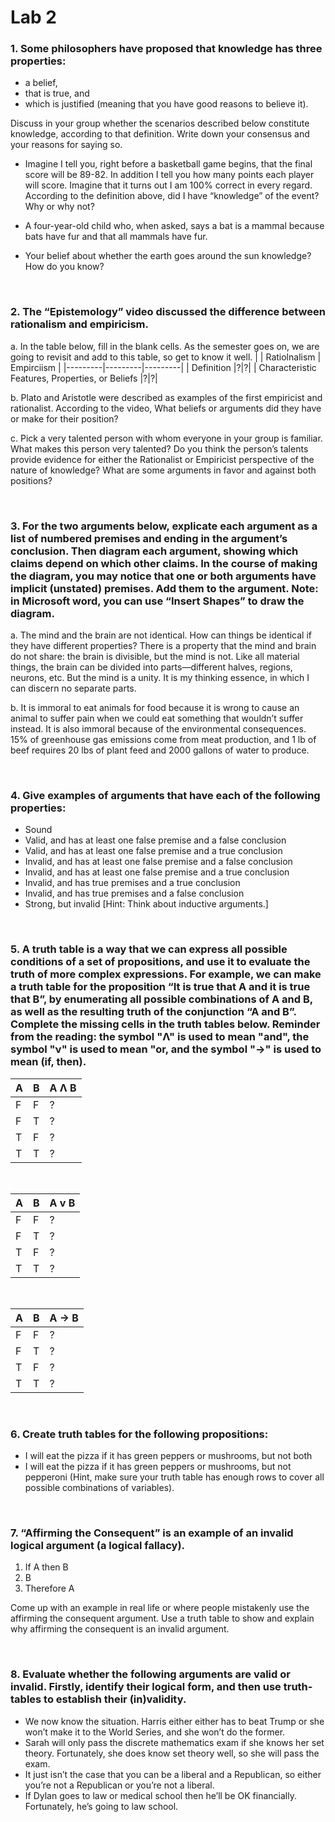 # Lab 2

### 1. Some philosophers have proposed that knowledge has three properties:
- a belief,
- that is true, and
- which is justified (meaning that you have good reasons to believe it).


Discuss in your group whether the scenarios described below constitute knowledge, according to that definition. Write down your consensus and your reasons for saying so. 

- Imagine I tell you, right before a basketball game begins, that the final score will be 89-82. 
In addition I tell you how many points each player will score. 
Imagine that it turns out I am 100% correct in every regard. 
According to the definition above, did I have “knowledge” of the event? Why or why not? 

- A four-year-old child who, when asked, says a bat is a mammal because bats have fur and that all mammals have fur. 

- Your belief about whether the earth goes around the sun knowledge? How do you know? 
<br>

### 2. The “Epistemology” video discussed the difference between rationalism and empiricism. 

a. In the table below, fill in the blank cells. As the semester goes on, we are going to revisit and add to this table, so get to know it well. 
|         | Ratiolnalism | Empirciism |
|---------|---------|---------|
| Definition |?|?|
| Characteristic Features, Properties, or Beliefs  |?|?|

b. Plato and Aristotle were described as examples of the first empiricist and rationalist. According to the video, What beliefs or arguments did they have or make for their position? 

c.   Pick a very talented person with whom everyone in your group is familiar. What makes this person very talented? Do you think the person’s talents provide evidence for either the Rationalist or Empiricist perspective of the nature of knowledge? What are some arguments in favor and against both positions? 

<br>

### 3. For the two arguments below, explicate each argument as a list of numbered premises and ending in the argument’s conclusion. Then diagram each argument, showing which claims depend on which other claims. In the course of making the diagram, you may notice that one or both arguments have implicit (unstated) premises. Add them to the argument. Note: in Microsoft word, you can use “Insert Shapes” to draw the diagram. 

a. The mind and the brain are not identical. How can things be identical if they have different properties? There is a property that the mind and brain do not share: the brain is divisible, but the mind is not. Like all material things, the brain can be divided into parts—different halves, regions, neurons, etc. But the mind is a unity. It is my thinking essence, in which I can discern no separate parts. 

b. It is immoral to eat animals for food because it is wrong to cause an animal to suffer pain when we could eat something that wouldn’t suffer instead. It is also immoral because of the environmental consequences. 15% of greenhouse gas emissions come from meat production, and 1 lb of beef requires 20 lbs of plant feed and 2000 gallons of water to produce.

<br>

### 4. Give examples of arguments that have each of the following properties: 
- Sound 
- Valid, and has at least one false premise and a false conclusion 
- Valid, and has at least one false premise and a true conclusion 
- Invalid, and has at least one false premise and a false conclusion 
- Invalid, and has at least one false premise and a true conclusion 
- Invalid, and has true premises and a true conclusion 
- Invalid, and has true premises and a false conclusion 
- Strong, but invalid [Hint: Think about inductive arguments.]

<br> 

### 5. A truth table is a way that we can express all possible conditions of a set of propositions, and use it to evaluate the truth of more complex expressions. For example, we can make a truth table for the proposition “It is true that A and it is true that B”, by enumerating all possible combinations of A and B, as well as the resulting truth of the conjunction “A and B”. Complete the missing cells in the truth tables below. Reminder from the reading: the symbol "Λ" is used to mean "and", the symbol "ν" is used to mean "or, and the symbol "->" is used to mean (if, then).
| A | B | A Λ B |
|---------|---------|---------|
| F |F|?|
| F |T|?|
| T |F|?|
| T |T|?|

<br>

| A | B | A v B |
|---------|---------|---------|
| F |F|?|
| F |T|?|
| T |F|?|
| T |T|?|

<br>

| A | B | A -> B |
|---------|---------|---------|
| F |F|?|
| F |T|?|
| T |F|?|
| T |T|?|

<br>

### 6. Create truth tables for the following propositions: 
- I will eat the pizza if it has green peppers or mushrooms, but not both 
- I will eat the pizza if it has green peppers or mushrooms, but not pepperoni (Hint, make sure your truth table has enough rows to cover all possible combinations of variables).

<br>

### 7. “Affirming the Consequent” is an example of an invalid logical argument (a logical fallacy).

  1. If A then B 
  2. B     
  3. Therefore A 

Come up with an example in real life or where people mistakenly use the affirming the consequent argument. 
Use a truth table to show and explain why affirming the consequent is an invalid argument.

<br>

### 8. Evaluate whether the following arguments are valid or invalid. Firstly, identify their logical form, and then use truth- tables to establish their (in)validity. 

- We now know the situation. Harris either either has to beat Trump or she won’t make it to the World Series, and she won’t do the former. 
- Sarah will only pass the discrete mathematics exam if she knows her set theory. Fortunately, she does know set theory well, so she will pass the exam. 
- It just isn’t the case that you can be a liberal and a Republican, so either you’re not a Republican or you’re not a liberal. 
- If Dylan goes to law or medical school then he’ll be OK financially. Fortunately, he’s going to law school. 
